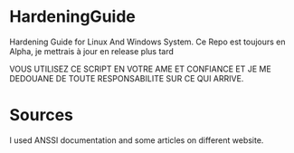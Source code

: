 # HardeningGuide
Hardening Guide for Linux And Windows System. 
Ce Repo est toujours en Alpha, je mettrais à jour en release plus tard

VOUS UTILISEZ CE SCRIPT EN VOTRE AME ET CONFIANCE ET JE ME DEDOUANE DE TOUTE RESPONSABILITE SUR CE QUI ARRIVE.

# Sources
I used ANSSI documentation and some articles on different website.
